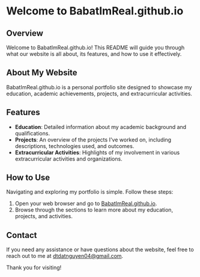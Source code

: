 # Welcome to BabatImReal.github.io

## Overview
Welcome to BabatImReal.github.io! This README will guide you through what our website is all about, its features, and how to use it effectively.

## About My Website
BabatImReal.github.io is a personal portfolio site designed to showcase my education, academic achievements, projects, and extracurricular activities.

## Features
- **Education**: Detailed information about my academic background and qualifications.
- **Projects**: An overview of the projects I've worked on, including descriptions, technologies used, and outcomes.
- **Extracurricular Activities**: Highlights of my involvement in various extracurricular activities and organizations.

## How to Use
Navigating and exploring my portfolio is simple. Follow these steps:
1. Open your web browser and go to [BabatImReal.github.io](https://BabatImReal.github.io).
2. Browse through the sections to learn more about my education, projects, and activities.

## Contact
If you need any assistance or have questions about the website, feel free to reach out to me at [dtdatnguyen04@gmail.com](mailto:dtdatnguyen04@gmail.com).

Thank you for visiting!

